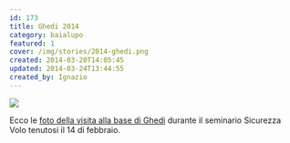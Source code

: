 ```yaml
---
id: 173
title: Ghedi 2014
category: baialupo
featured: 1
cover: /img/stories/2014-ghedi.png
created: 2014-03-20T14:05:45
updated: 2014-03-24T13:44:55
created_by: Ignazio
---
```


<a href="/gallery/2014-02-ghedi" target="_blank">
    <img class="float-start mr-3 w-[300px]" src="/img/stories/2014-ghedi.png"/>
</a>

Ecco le <a href="/gallery/2014-02-ghedi" target="_blank">
foto della visita alla base di Ghedi</a> durante il seminario Sicurezza Volo tenutosi il 14 di febbraio.
